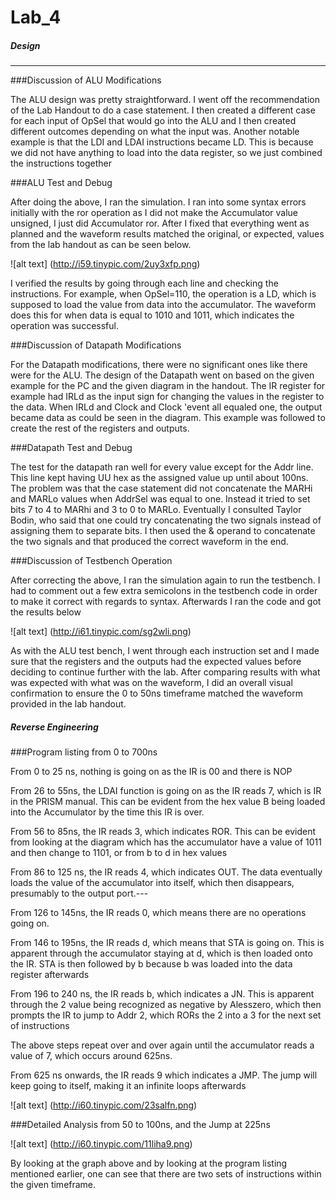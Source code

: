 Lab_4
=====
##### Design
------------------------------------------------------------------------
###Discussion of ALU Modifications

The ALU design was pretty straightforward. I went off the recommendation of the Lab Handout to do a case statement.
I then created a different case for each input of OpSel that would go into the ALU and I then created different outcomes
depending on what the input was. Another notable example is that the LDI and LDAI instructions became LD. This is because we did not have anything to load into the data register, so we just combined the instructions together

###ALU Test and Debug

After doing the above, I ran the simulation. I ran into some syntax errors initially with the ror operation as I did
not make the Accumulator value unsigned, I just did Accumulator ror. After I fixed that everything went as planned and the 
waveform results matched the original, or expected, values from the lab handout as can be seen below.

![alt text] (http://i59.tinypic.com/2uy3xfp.png)


I verified the results by going through each line and checking the instructions. For example, when OpSel=110, the operation
is a LD, which is supposed to load the value from data into the accumulator. The waveform does this for when data is equal
to 1010 and 1011, which indicates the operation was successful.

###Discussion of Datapath Modifications

For the Datapath modifications, there were no significant ones like there were for the ALU. The design of the Datapath went on based on the given example for the PC and the given diagram in the handout. The IR register for example had IRLd as the input sign for changing the values in the register to the data. When IRLd and Clock and Clock 'event all equaled one, the output became data as could be seen in the diagram. This example was followed to create the rest of the registers and outputs.

###Datapath Test and Debug

The test for the datapath ran well for every value except for the Addr line. This line kept having UU hex as the assigned value up until about 100ns. The problem was that the case statement did not concatenate the MARHi and MARLo values when AddrSel was equal to one. Instead it tried to set bits 7 to 4 to MARhi and 3 to 0 to MARLo. Eventually I consulted Taylor Bodin, who said that one could try concatenating the two signals instead of assigning them to separate bits. I then used the & operand to concatenate the two signals and that produced the correct waveform in the end.

###Discussion of Testbench Operation

After correcting the above, I ran the simulation again to run the testbench. I had to comment out a few extra semicolons in the testbench code in order to make it correct with regards to syntax. Afterwards I ran the code and got the results below

![alt text] (http://i61.tinypic.com/sg2wli.png)

As with the ALU test bench, I went through each instruction set and I made sure that the registers and the outputs had the expected values before deciding to continue further with the lab. After comparing results with what was expected with what was on the waveform, I did an overall visual confirmation to ensure the 0 to 50ns timeframe matched the waveform provided in the lab handout.

##### Reverse Engineering

###Program listing from 0 to 700ns

From 0 to 25 ns, nothing is going on as the IR is 00 and there is NOP

From 26 to 55ns, the LDAI function is going on as the IR reads 7, which is IR in the PRISM manual.
This can be evident from the hex value B being loaded into the Accumulator by the time this IR is over.

From 56 to 85ns, the IR reads 3, which indicates ROR. This can be evident from looking at the diagram which has the accumulator have a value of 1011 and then change to 1101, or from b to d in hex values

From 86 to 125 ns, the IR reads 4, which indicates OUT. The data eventually loads the value of the accumulator into
itself, which then disappears, presumably to the output port.---

From 126 to 145ns, the IR reads 0, which means there are no operations going on.

From 146 to 195ns, the IR reads d, which means that STA is going on. This is apparent through the accumulator staying at d, which is then loaded onto the IR. STA is then followed by b because b was loaded into the data register afterwards

From 196 to 240 ns, the IR reads b, which indicates a JN. This is apparent through the 2 value being recognized as negative by Alesszero, which then prompts the IR to jump to Addr 2, which RORs the 2 into a 3 for the next set of instructions

The above steps repeat over and over again until the accumulator reads a value of 7, which occurs around 625ns.

From 625 ns onwards, the IR reads 9 which indicates a JMP. The jump will keep going to itself, making it an infinite loops afterwards

![alt text] (http://i60.tinypic.com/23salfn.png)

###Detailed Analysis from 50 to 100ns, and the Jump at 225ns

![alt text] (http://i60.tinypic.com/11liha9.png)

By looking at the graph above and by looking at the program listing mentioned earlier, one can see that there are two sets of instructions within the given timeframe.



